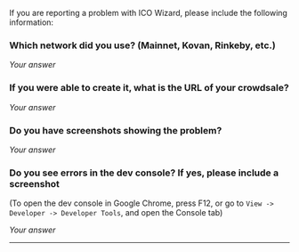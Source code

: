 If you are reporting a problem with ICO Wizard, please include the following information:

### Which network did you use? (Mainnet, Kovan, Rinkeby, etc.)

*Your answer*

### If you were able to create it, what is the URL of your crowdsale?

*Your answer*

### Do you have screenshots showing the problem?

*Your answer*

### Do you see errors in the dev console? If yes, please include a screenshot

(To open the dev console in Google Chrome, press F12, or go to `View -> Developer -> Developer Tools`, and open the Console tab)

*Your answer*

---


